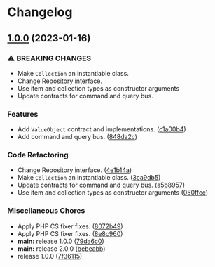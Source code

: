 # Changelog

## [1.0.0](https://github.com/geekcell/php-ddd/compare/v2.0.0...v1.0.0) (2023-01-16)


### ⚠ BREAKING CHANGES

* Make `Collection` an instantiable class.
* Change Repository interface.
* Use item and collection types as constructor arguments
* Update contracts for command and query bus.

### Features

* Add `ValueObject` contract and implementations. ([c1a00b4](https://github.com/geekcell/php-ddd/commit/c1a00b451ef70e096d7fd5a105bbd635cb57da55))
* Add command and query bus. ([848da2c](https://github.com/geekcell/php-ddd/commit/848da2c60a4c3ee459614804099baadd8fa1ff2e))


### Code Refactoring

* Change Repository interface. ([4e1b14a](https://github.com/geekcell/php-ddd/commit/4e1b14a7e16f4bf99748d764bbb14832661e4087))
* Make `Collection` an instantiable class. ([3ca9db5](https://github.com/geekcell/php-ddd/commit/3ca9db517e24931d26145de7def76c416da94d15))
* Update contracts for command and query bus. ([a5b8957](https://github.com/geekcell/php-ddd/commit/a5b89573ad5f282a5b8b510a815332a6f2fe2f0a))
* Use item and collection types as constructor arguments ([050ffcc](https://github.com/geekcell/php-ddd/commit/050ffcce4ef49aa1db2921713f6a79d428c567d3))


### Miscellaneous Chores

* Apply PHP CS fixer fixes. ([8072b49](https://github.com/geekcell/php-ddd/commit/8072b49e198368e514c30e496e073ba2ff82a808))
* Apply PHP CS fixer fixes. ([8e8c960](https://github.com/geekcell/php-ddd/commit/8e8c9608e03c332d1a43d16c5908b582bcac2c84))
* **main:** release 1.0.0 ([79da6c0](https://github.com/geekcell/php-ddd/commit/79da6c0de15d0ed172d30cc4f8a0af017d79ee58))
* **main:** release 2.0.0 ([bebeabb](https://github.com/geekcell/php-ddd/commit/bebeabbc1a15f67238ed4e0ef4172f4d1343900c))
* release 1.0.0 ([7f36115](https://github.com/geekcell/php-ddd/commit/7f3611586202087e6d8e8a4e516cc16bfd304cd4))
